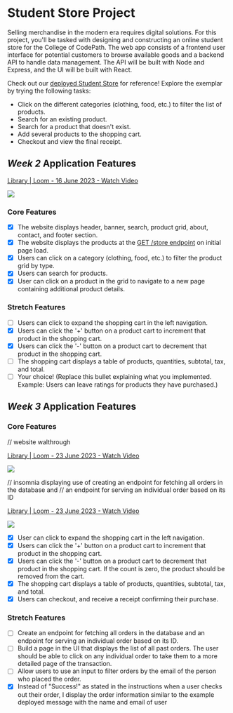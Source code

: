 # Student Store Project

Selling merchandise in the modern era requires digital solutions. For this project, you'll be tasked with designing and constructing an online student store for the College of CodePath. The web app consists of a frontend user interface for potential customers to browse available goods and a backend API to handle data management. The API will be built with Node and Express, and the UI will be built with React.

Check out our [deployed Student Store](https://codepath-student-store-demo.surge.sh/) for reference! Explore the exemplar by trying the following tasks:

- Click on the different categories (clothing, food, etc.) to filter the list of products.
- Search for an existing product.
- Search for a product that doesn't exist.
- Add several products to the shopping cart.
- Checkout and view the final receipt.

## *Week 2* Application Features
<a href="https://www.loom.com/share/4869f6cfd36a439b911c862083418ed6">
    <p>Library | Loom - 16 June 2023 - Watch Video</p>
    <img style="max-width:300px;" src="https://cdn.loom.com/sessions/thumbnails/4869f6cfd36a439b911c862083418ed6-with-play.gif">
  </a>

### Core Features

- [x] The website displays header, banner, search, product grid, about, contact, and footer section.
- [x] The website displays the products at the [GET /store endpoint](https://codepath-store-api.herokuapp.com/store) on initial page load.
- [x] Users can click on a category (clothing, food, etc.) to filter the product grid by type.
- [x] Users can search for products.
- [x] User can click on a product in the grid to navigate to a new page containing additional product details.

### Stretch Features

- [ ] Users can click to expand the shopping cart in the left navigation.
- [x] Users can click the '+' button on a product cart to increment that product in the shopping cart.
- [x] Users can click the '-' button on a product cart to decrement that product in the shopping cart.
- [ ] The shopping cart displays a table of products, quantities, subtotal, tax, and total.
- [ ] Your choice! (Replace this bullet explaining what you implemented. Example: Users can leave ratings for products they have purchased.)

## *Week 3* Application Features

### Core Features

// website walthrough
<a href="https://www.loom.com/share/5818bddf1d6a4dcfaa9614b3e79d6e5a">
    <p>Library | Loom - 23 June 2023 - Watch Video</p>
    <img style="max-width:300px;" src="https://cdn.loom.com/sessions/thumbnails/5818bddf1d6a4dcfaa9614b3e79d6e5a-with-play.gif">
  </a>


// insomnia displaying use of creating an endpoint for fetching all orders in the database and 
// an endpoint for serving an individual order based on its ID
<a href="https://www.loom.com/share/52bb6b42d34f496b906bef40c27c0e03">
    <p>Library | Loom - 23 June 2023 - Watch Video</p>
    <img style="max-width:300px;" src="https://cdn.loom.com/sessions/thumbnails/52bb6b42d34f496b906bef40c27c0e03-with-play.gif">
  </a>

- [x] User can click to expand the shopping cart in the left navigation.
- [x] Users can click the '+' button on a product cart to increment that product in the shopping cart.
- [x] Users can click the '-' button on a product cart to decrement that product in the shopping cart. If the count is zero, the product should be removed from the cart.
- [x] The shopping cart displays a table of products, quantities, subtotal, tax, and total.
- [x] Users can checkout, and receive a receipt confirming their purchase.

### Stretch Features

- [ ] Create an endpoint for fetching all orders in the database and an endpoint for serving an individual order based on its ID.
- [ ] Build a page in the UI that displays the list of all past orders. The user should be able to click on any individual order to take them to a more detailed page of the transaction.
- [ ] Allow users to use an input to filter orders by the email of the person who placed the order.
- [x] Instead of "Success!" as stated in the instructions when a user checks out their order, I display the order information similar to the example deployed message with the name and email of user
